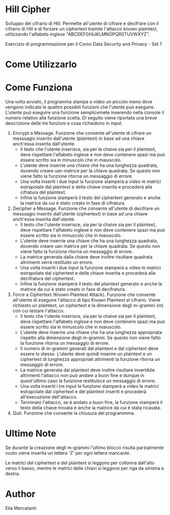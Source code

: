 # Hill Cipher

Sviluppo del cifrario di Hill. Permette all'utente di cifrare e decifrare con il cifrario di Hill e di forzare un 
ciphertext tramite l'attacco known plaintext, utilizzando l'alfabeto inglese "ABCDEFGHIJKLMNOPQRSTUVWXYZ".

Esercizio di programmazione per il Corso Data Security and Privacy - Set 1

# Come Utilizzarlo


# Come Funziona

Una volta avviato, il programma stampa a video un piccolo menù dove vengono indicate le quattro possibili funzioni che
l'utente può eseguire. L'utente può eseguire una funzione semplicemete inserendo nella console il numero relativo alla 
funzione scelta. Di seguito viene riportata una breve descrizione delle tre funzioni e cosa richiedono in input.

1. Encrypt a Message.
   Funzione che consente all'utente di cifrare un messsagio inserito dall'utente (plaintext) in base
   ad una chiave anch'essa inserita dall'utente.
   - Il testo che l'utente inserisce, sia per la chaive sia per il plaintext, deve rispettare l'alfabeto inglese e non 
     deve contenere spazi ma può essere scritto sia in minuscolo che in maiuscolo.
   - L'utente deve inserrie una chiave che ha una lunghezza quadrata, dovendo creare uan matrice per la chiave 
     quadrata. Se questo non viene fatto la funzione ritorna un messaggio di errore.
   - Una volta inseriti i due input la funzione stamperà a video le matrici estrapolate dal plaintext e della chiave 
     inserita e procederà alla cifratura del plaintext.
   - Infine la funzione stamperà il testo del ciphertext generato e anche la matrice da cui è stato creato in fase di 
     cifratura.
2. Decipher a Message.
   Funzione che consente all'utente di decifrare un messsagio inserito dall'utente (ciphertext) in 
   base ad una chiave anch'essa inserita dall'utente.
   - Il testo che l'utente inserisce, sia per la chaive sia per il plaintext, deve rispettare l'alfabeto inglese e non 
     deve contenere spazi ma può essere scritto sia in minuscolo che in maiuscolo.
   - L'utente deve inserrie una chiave che ha una lunghezza quadrata, dovendo creare uan matrice per la chiave 
     quadrata. Se questo non viene fatto la funzione ritorna un messaggio di errore.
   - La matrice generata dalla chiave deve inoltre risultare quadrata altrimenti verrà restituito un errore.
   - Una volta inseriti i due input la funzione stamperà a video le matrici estrapolate dal ciphertext e della chiave 
     inserita e procederà alla decifratura del ciphertext.
   - Infine la funzione stamperà il testo del plaintext generato e anche la matrice da cui è stato creato in fase di 
     decifratura.
3. Force a Ciphertext (Known Plaintext Attack).
   Funzione che consente all'utente di eseguire l'attacco di tipo Known 
   Plaintext al cifrario. Viene richiesto un plaintext, un ciphertext e la dimensione degli m-grammi (m) con cui 
   testare l'attacco.
   - Il testo che l'utente inserisce, sia per la chaive sia per il plaintext, deve rispettare l'alfabeto inglese e non 
     deve contenere spazi ma può essere scritto sia in minuscolo che in maiuscolo.
   - L'utente deve inserire una chiave che ha una lunghezza appropriata rispetto alla dimensione degli m-grammi. Se 
     questo non viene fatto la funzione ritorna un messaggio di errore.
   - Il numero di m-grammi generati dal plaintext e dal ciphertext deve essere lo stesso. L'utente deve quindi inserire
     un plaintext e un ciphertext di lunghezza appropriati altrimenti la funzione ritorna un messaggio di errore.
   - La matrice generata dal plaintext deve inoltre risultare invertibile altrimenti l'attacco non può andare a buon 
     fine e dunque in quest'ultimo caso la funzione restituisce un messaggio di errore.
   - Una volta inseriti i tre input la funzione stamperà a video le matrici estrapolate dal ciphertext e del plaintext 
     inseriti e procederà all'esecuzione dell'attacco.
   - Terminato l'attacco, se è andato a buon fine, la funzione stamperà il testo della chiave trovata e anche la 
     matrice da cui è stata ricavata.
4. Quit.
   Funzione che consente la chiusura del programmma.

# Ultime Note

Se durante la creazione degli m-grammi l'ultimo blocco risulta parzialmente vuoto viene inserita un lettera 'Z' per
ogni lettera mancante.

Le matrici del ciphertext e del plaintext si leggono per collonna dall'alto verso il basso, mentre le matrici delle
chiavi si leggono per riga da sinistra a destra.

# Author
Elia Mercatanti